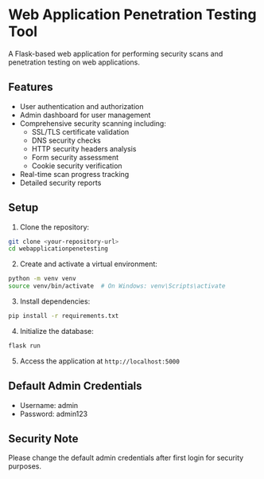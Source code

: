 # Web Application Penetration Testing Tool

A Flask-based web application for performing security scans and penetration testing on web applications.

## Features

- User authentication and authorization
- Admin dashboard for user management
- Comprehensive security scanning including:
  - SSL/TLS certificate validation
  - DNS security checks
  - HTTP security headers analysis
  - Form security assessment
  - Cookie security verification
- Real-time scan progress tracking
- Detailed security reports

## Setup

1. Clone the repository:
```bash
git clone <your-repository-url>
cd webapplicationpenetesting
```

2. Create and activate a virtual environment:
```bash
python -m venv venv
source venv/bin/activate  # On Windows: venv\Scripts\activate
```

3. Install dependencies:
```bash
pip install -r requirements.txt
```

4. Initialize the database:
```bash
flask run
```

5. Access the application at `http://localhost:5000`

## Default Admin Credentials

- Username: admin
- Password: admin123

## Security Note

Please change the default admin credentials after first login for security purposes. 